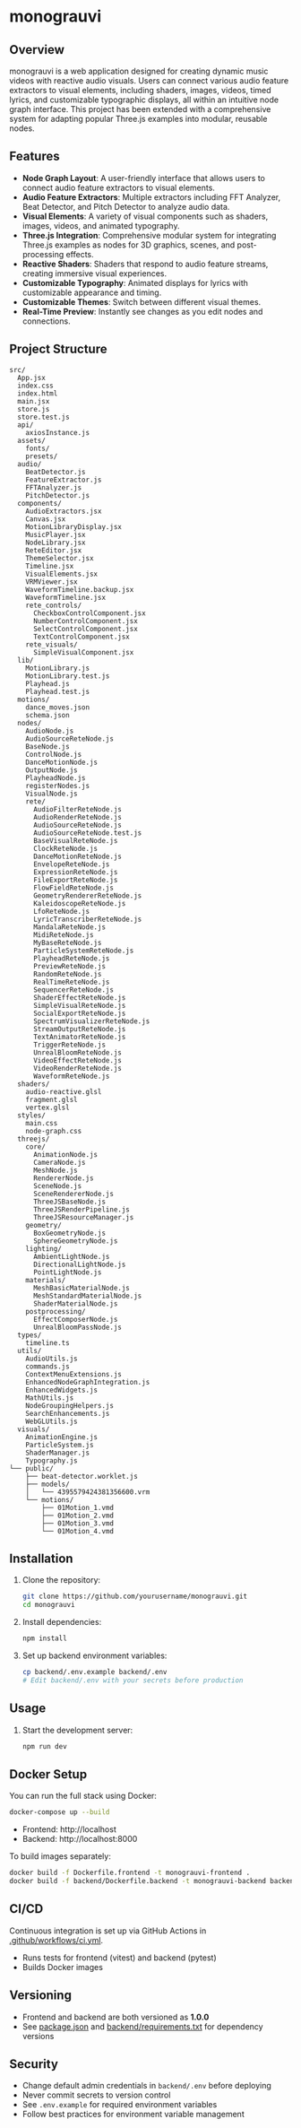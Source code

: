 # monograuvi

## Overview
monograuvi is a web application designed for creating dynamic music videos with reactive audio visuals. Users can connect various audio feature extractors to visual elements, including shaders, images, videos, timed lyrics, and customizable typographic displays, all within an intuitive node graph interface. This project has been extended with a comprehensive system for adapting popular Three.js examples into modular, reusable nodes.

## Features
- **Node Graph Layout**: A user-friendly interface that allows users to connect audio feature extractors to visual elements.
- **Audio Feature Extractors**: Multiple extractors including FFT Analyzer, Beat Detector, and Pitch Detector to analyze audio data.
- **Visual Elements**: A variety of visual components such as shaders, images, videos, and animated typography.
- **Three.js Integration**: Comprehensive modular system for integrating Three.js examples as nodes for 3D graphics, scenes, and post-processing effects.
- **Reactive Shaders**: Shaders that respond to audio feature streams, creating immersive visual experiences.
- **Customizable Typography**: Animated displays for lyrics with customizable appearance and timing.
- **Customizable Themes**: Switch between different visual themes.
- **Real-Time Preview**: Instantly see changes as you edit nodes and connections.

## Project Structure
```text
src/
  App.jsx
  index.css
  index.html
  main.jsx
  store.js
  store.test.js
  api/
    axiosInstance.js
  assets/
    fonts/
    presets/
  audio/
    BeatDetector.js
    FeatureExtractor.js
    FFTAnalyzer.js
    PitchDetector.js
  components/
    AudioExtractors.jsx
    Canvas.jsx
    MotionLibraryDisplay.jsx
    MusicPlayer.jsx
    NodeLibrary.jsx
    ReteEditor.jsx
    ThemeSelector.jsx
    Timeline.jsx
    VisualElements.jsx
    VRMViewer.jsx
    WaveformTimeline.backup.jsx
    WaveformTimeline.jsx
    rete_controls/
      CheckboxControlComponent.jsx
      NumberControlComponent.jsx
      SelectControlComponent.jsx
      TextControlComponent.jsx
    rete_visuals/
      SimpleVisualComponent.jsx
  lib/
    MotionLibrary.js
    MotionLibrary.test.js
    Playhead.js
    Playhead.test.js
  motions/
    dance_moves.json
    schema.json
  nodes/
    AudioNode.js
    AudioSourceReteNode.js
    BaseNode.js
    ControlNode.js
    DanceMotionNode.js
    OutputNode.js
    PlayheadNode.js
    registerNodes.js
    VisualNode.js
    rete/
      AudioFilterReteNode.js
      AudioRenderReteNode.js
      AudioSourceReteNode.js
      AudioSourceReteNode.test.js
      BaseVisualReteNode.js
      ClockReteNode.js
      DanceMotionReteNode.js
      EnvelopeReteNode.js
      ExpressionReteNode.js
      FileExportReteNode.js
      FlowFieldReteNode.js
      GeometryRendererReteNode.js
      KaleidoscopeReteNode.js
      LfoReteNode.js
      LyricTranscriberReteNode.js
      MandalaReteNode.js
      MidiReteNode.js
      MyBaseReteNode.js
      ParticleSystemReteNode.js
      PlayheadReteNode.js
      PreviewReteNode.js
      RandomReteNode.js
      RealTimeReteNode.js
      SequencerReteNode.js
      ShaderEffectReteNode.js
      SimpleVisualReteNode.js
      SocialExportReteNode.js
      SpectrumVisualizerReteNode.js
      StreamOutputReteNode.js
      TextAnimatorReteNode.js
      TriggerReteNode.js
      UnrealBloomReteNode.js
      VideoEffectReteNode.js
      VideoRenderReteNode.js
      WaveformReteNode.js
  shaders/
    audio-reactive.glsl
    fragment.glsl
    vertex.glsl
  styles/
    main.css
    node-graph.css
  threejs/
    core/
      AnimationNode.js
      CameraNode.js
      MeshNode.js
      RendererNode.js
      SceneNode.js
      SceneRendererNode.js
      ThreeJSBaseNode.js
      ThreeJSRenderPipeline.js
      ThreeJSResourceManager.js
    geometry/
      BoxGeometryNode.js
      SphereGeometryNode.js
    lighting/
      AmbientLightNode.js
      DirectionalLightNode.js
      PointLightNode.js
    materials/
      MeshBasicMaterialNode.js
      MeshStandardMaterialNode.js
      ShaderMaterialNode.js
    postprocessing/
      EffectComposerNode.js
      UnrealBloomPassNode.js
  types/
    timeline.ts
  utils/
    AudioUtils.js
    commands.js
    ContextMenuExtensions.js
    EnhancedNodeGraphIntegration.js
    EnhancedWidgets.js
    MathUtils.js
    NodeGroupingHelpers.js
    SearchEnhancements.js
    WebGLUtils.js
  visuals/
    AnimationEngine.js
    ParticleSystem.js
    ShaderManager.js
    Typography.js
└── public/
    ├── beat-detector.worklet.js
    ├── models/
    │   └── 4395579424381356600.vrm
    └── motions/
        ├── 01Motion_1.vmd
        ├── 01Motion_2.vmd
        ├── 01Motion_3.vmd
        └── 01Motion_4.vmd
```

## Installation

1. Clone the repository:

   ```bash
   git clone https://github.com/yourusername/monograuvi.git
   cd monograuvi
   ```

2. Install dependencies:

   ```bash
   npm install
   ```

3. Set up backend environment variables:

   ```bash
   cp backend/.env.example backend/.env
   # Edit backend/.env with your secrets before production
   ```

## Usage

1. Start the development server:

   ```bash
   npm run dev
   ```

## Docker Setup

You can run the full stack using Docker:

```bash
docker-compose up --build
```

- Frontend: http://localhost
- Backend: http://localhost:8000

To build images separately:

```bash
docker build -f Dockerfile.frontend -t monograuvi-frontend .
docker build -f backend/Dockerfile.backend -t monograuvi-backend backend
```

## CI/CD

Continuous integration is set up via GitHub Actions in [.github/workflows/ci.yml](.github/workflows/ci.yml).
- Runs tests for frontend (vitest) and backend (pytest)
- Builds Docker images

## Versioning

- Frontend and backend are both versioned as **1.0.0**
- See [package.json](package.json) and [backend/requirements.txt](backend/requirements.txt) for dependency versions

## Security

- Change default admin credentials in `backend/.env` before deploying
- Never commit secrets to version control
- See `.env.example` for required environment variables
- Follow best practices for environment variable management
